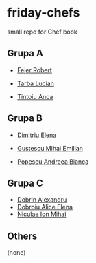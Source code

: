 # friday-chefs
small repo for Chef book

## Grupa A
* [Fejer Robert](chefs/fejer-robert.md)

* [Tarba Lucian](chefs/tarba-lucian-alexandru.md)

* [Tintoiu Anca](chefs/tintoiu-anca-mihaela.md)
## Grupa B
- [Dimitriu Elena](chefs/dimitriu-elena.md)

- [Gustescu Mihai Emilian](chefs/gustescu-mihai-emilian.md)

- [Popescu Andreea Bianca](chefs/popescu-andreea-bianca.md)
## Grupa C
- [Dobrin Alexandru](chefs/dobrin-alexandru.md)
- [Dobroiu Alice Elena](chefs/dobroiu-alice-elena.md)
- [Niculae Ion Mihai](chefs/niculae-ion-mihai.md)
## Others

(none)
